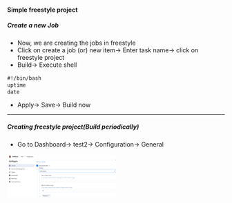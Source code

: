 #### Simple freestyle project
##### Create a new Job
* Now, we are creating the jobs in freestyle
* Click on create a job (or) new item→ Enter task name→ click on freestyle project
* Build→ Execute shell
```
#!/bin/bash
uptime
date 
```
* Apply→ Save→ Build now
---
##### Creating freestyle project(Build periodically)
* Go to Dashboard→ test2→ Configuration→ General
<img src=".github/images/img.png" alt="project" width="50%"/>